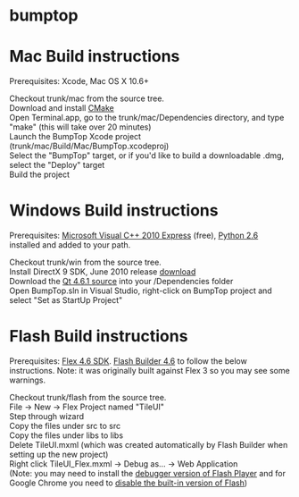 bumptop
=======

Mac Build instructions
======================
Prerequisites: Xcode, Mac OS X 10.6+

Checkout trunk/mac from the source tree.  
Download and install [CMake](http://www.cmake.org/cmake/resources/software.html)  
Open Terminal.app, go to the trunk/mac/Dependencies directory, and type "make" (this will take over 20 minutes)  
Launch the BumpTop Xcode project (trunk/mac/Build/Mac/BumpTop.xcodeproj)  
Select the "BumpTop" target, or if you'd like to build a downloadable .dmg, select the "Deploy" target  
Build the project


Windows Build instructions
==========================
Prerequisites: [Microsoft Visual C++ 2010 Express](http://www.microsoft.com/visualstudio/en-us/products/2010-editions/visual-cpp-express) (free), [Python 2.6](http://python.org/getit/) installed and added to your path.

Checkout trunk/win from the source tree.  
Install DirectX 9 SDK, June 2010 release [download](http://www.microsoft.com/en-us/download/details.aspx?id=6812)  
Download the [Qt 4.6.1 source](http://download.qt-project.org/archive/qt/4.6/qt-everywhere-opensource-src-4.6.1.tar.gz) into your /Dependencies folder  
Open BumpTop.sln in Visual Studio, right-click on BumpTop project and select "Set as StartUp Project"  


Flash Build instructions
========================
Prerequisites: [Flex 4.6 SDK](http://www.adobe.com/devnet/flex/flex-sdk-download.html). [Flash Builder 4.6](http://www.adobe.com/cfusion/tdrc/index.cfm?product=flash_builder) to follow the below instructions. Note: it was originally built against Flex 3 so you may see some warnings.

Checkout trunk/flash from the source tree.  
File -> New -> Flex Project named "TileUI"  
Step through wizard  
Copy the files under src to src  
Copy the files under libs to libs  
Delete TileUI.mxml (which was created automatically by Flash Builder when setting up the new project)  
Right click TileUI_Flex.mxml -> Debug as… -> Web Application  
(Note: you may need to install the [debugger version of Flash  Player](http://www.adobe.com/support/flashplayer/downloads.html) and for Google Chrome you need to [disable the built-in version of Flash](http://www.aaronwest.net/blog/index.cfm/2010/4/27/Configuring-Chrome-with-Flash-Player-Debugger))
